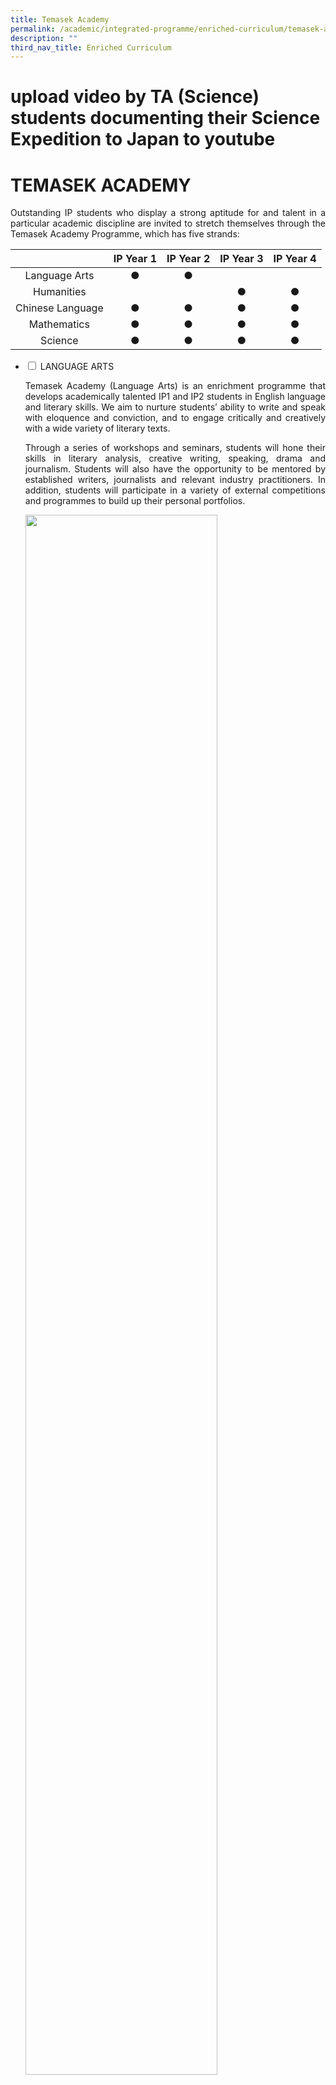 ```yaml
---
title: Temasek Academy
permalink: /academic/integrated-programme/enriched-curriculum/temasek-academy/
description: ""
third_nav_title: Enriched Curriculum
---
```

# upload video by TA (Science) students documenting their Science Expedition to Japan to youtube
# TEMASEK ACADEMY

<p style="text-align: justify;">Outstanding IP students who display a strong aptitude for and talent in a particular academic discipline are invited to stretch themselves through the Temasek Academy Programme, which has five strands:</p>

|                  | IP Year 1 | IP Year 2 | IP Year 3 | IP Year 4 |
|:----------------:|:---------:|:---------:|:---------:|:---------:|
|   Language Arts  |     ●     |     ●     |           |           |
|    Humanities    |           |           |     ●     |     ●     |
| Chinese Language |     ●     |     ●     |     ●     |     ●     |
|    Mathematics   |     ●     |     ●     |     ●     |     ●     |
|      Science     |     ●     |     ●     |     ●     |     ●     |

<ul class="jekyllcodex_accordion">
  <li>
    <input type="checkbox" id="accordion1">
    <label for="accordion1">LANGUAGE ARTS</label>
    <div>
			<p style="text-align: justify;">Temasek Academy (Language Arts) is an enrichment programme that develops academically talented IP1 and IP2 students in English language and literary skills. We aim to nurture students’ ability to write and speak with eloquence and conviction, and to engage critically and creatively with a wide variety of literary texts.</p>
			<p style="text-align: justify;">Through a series of workshops and seminars, students will hone their skills in literary analysis, creative writing, speaking, drama and journalism. Students will also have the opportunity to be mentored by established writers, journalists and relevant industry practitioners. In addition, students will participate in a variety of external competitions and programmes to build up their personal portfolios.</p>
			<img src="/images/Academic/Enriched%20Curriculum/Temasek%20Academy/2019%20Learning%20Journey%20to%20a%20PhotoJournalism%20Exhibition%20(World%20Press%20Photo).jpg" style="width:80%;">
			<center>Our students on a learning journey to a PhotoJournalism Exhibition (World Press Photo)
</center>
	   <img src="/images/Academic/Enriched%20Curriculum/Temasek%20Academy/2019%20E-Journalism%20and%20broadcasting%20workshop%20by%20TJC%20Alumni,%20Ang%20Yiying.jpeg" style="width:80%;">
			<center>Our students participating in an e-journalism and broadcasting workshop conducted by TJC alumna, Ms Ang Yiying</center>
	   <img src="/images/Academic/Enriched%20Curriculum/Temasek%20Academy/TJC%20School%20team%202019%20NSLF.jpeg" style="width:80%;">
			<center>Our school team at the 2019 National Schools Literature Festival</center>
    </div>
	</li> 
  <li>
    <input type="checkbox" id="accordion2">
    <label for="accordion2">HUMANITIES</label>
    <div>
			<p style="text-align: justify;">All students enrolled in our Temasek Academy (Language Arts) programme will advance to Temasek Academy (Humanities) when they enter Year 3. TA (Humanities) aims to develop talented students who are passionate about the Humanities. The programme nurtures students who think clearly, feel deeply and speak confidently.</p>
			<p>Here, students participate in these core learning experiences:</p>
			<ul>
				<li><p style="text-align: justify;">Humanities research via the Humanities and Social Science Research Programme (HSSRP), Moot Parliament Programme or internal Capstone papers;</p></li>
					<li><p style="text-align: justify;">Philosophy research via our internal Philosophy of Thought Programme where students are taught critical thinking and dialoguing skills, culminating in a joint symposium with Nanyang Girls' High School and Raffles Institution; and</p></li>
				<li><p style="text-align: justify;">Humanities fieldwork via planning and participation in an Overseas Humanities Trip.</p></li>
			</ul>
		<table>
<thead>
  <tr>
    <th></th>
    <th></th>
  </tr>
</thead>
<tbody>
  <tr>
    <td style="text-align: center;"><img src="/images/Academic/Enriched%20Curriculum/Temasek%20Academy/TAHU_picture_1.jpg" style="width:80%;">Our IP Year 3 students sharpen their argumentative skills at PhiloJam</td>
    <td style="text-align: center;"><img src="/images/Academic/Enriched%20Curriculum/Temasek%20Academy/TAHU_picture_2.jpeg" style="width:85%;">Our IP Year 4 students participating in the HSSRP, where they are mentored by various academics from our local universities</td>
  </tr>
</tbody>
</table>
    </div>
	</li> 
  <li>
    <input type="checkbox" id="accordion3">
    <label for="accordion3">CHINESE LANGUAGE</label>
    <div>
			<p style="text-align: justify;">Temasek Academy (Chinese Language) is a talent development programme for students who have the interest in and aptitude for the language. It develops these talented students in Chinese Language by honing their ability to write and speak with eloquence and conviction, and to engage critically and creatively with a wide variety of literary texts.</p>
			<p style="text-align: justify;">Through workshops and seminars, students sharpen their skills in creative writing, speaking, literary analysis, drama and journalism. They will also have the opportunity to go on learning journeys as well as engage with local and overseas writers, journalists and relevant industry practitioners. All TA (Chinese Language) students will have the opportunity to join the MOE Chinese Language Elective Programme (CLEP) from Year 3, where they learn literary analysis in depth, attain a higher level of proficiency and a better understanding of Chinese Language & Literature. Outstanding students may then go on to offer CLEP at the JC level.</p>
					<table>
<thead>
  <tr>
    <th></th>
    <th></th>
  </tr>
</thead>
<tbody>
  <tr>
    <td style="text-align: center;"><img src="/images/Academic/Enriched%20Curriculum/Temasek%20Academy/Voice%20Dubbing%20Activity.jpeg" style="width:95%;">Our IP1 students working on their voice dubbing task</td>
    <td style="text-align: center;"><img src="/images/Academic/Enriched%20Curriculum/Temasek%20Academy/Radio%20Script%20Writing.jpeg" style="width:90%;">Our IP2 students at a radio script writing and recording workshop</td>
  </tr>
</tbody>
</table>
    </div>
	</li> 
  <li>
    <input type="checkbox" id="accordion4">
    <label for="accordion4">MATHEMATICS</label>
    <div>
			<p style="text-align: justify;">Temasek Academy (Mathematics) aims to expose students to Mathematical ideas, skills and competencies beyond the curriculum. In Year 1, we develop students’ ability to perceive patterns by finding patterns and developing strategies through games. In Year 2, students learn Computational Thinking and programming in different languages to help construct models to test their hypotheses. In Years 3 and 4, students learn applications of mathematics, in particular, probability through Games of Chance.</p>
			<p style="text-align: justify;">We also progressively guide students to develop the ability to integrate Mathematics with other disciplines. Here, they are exposed to literature such as Operant Conditioning ideas from BF Skinner as well as research skills through Independent Study Modules (ISM). These will stand them in good stead as they take part in Olympiads and other competitions. In all, TA (Mathematics) enables our students to become part of a community of like-minded mathematics researchers sharing and building upon one another's questions, conjectures and theorems.</p>
    </div>
	</li> 
	<li>
    <input type="checkbox" id="accordion5">
    <label for="accordion5">SCIENCE</label>
    <div>
			<p style="text-align: justify;">Temasek Academy (Science) develops academically talented students to investigate, reflect and problem-solve using the Design-based Inquiry approach and Borton’s model of reflection. We design our activities based on the 4E Instructional Model: Engage, Explore, Explain and Extend. Here, students learn to (i)<b><i>E</i></b>ngage though developmental workshops, talks, reading and discussion; (ii) <b><i>E</i></b>xplore through research and experimentation; (iii) <b><i>E</i></b>xplain through presentation and competition platforms; and (iv) <b><i>E</i></b>xtend by learning from peers and experts on authentic hands-on research work through Overseas Science Expedition, organising Science competitions and contributing back to the community.</p>
			<img src="/images/Academic/Enriched%20Curriculum/Temasek%20Academy/Tier%203%20Ip%20Science%20Enrichment.png" style="width:80%;">
					<table>
<thead>
  <tr>
    <th></th>
    <th></th>
  </tr>
</thead>
<tbody>
  <tr>
    <td style="text-align: center;"><img src="/images/Academic/Enriched%20Curriculum/Temasek%20Academy/IP2%20TA%20SC%203D%20Printing.jpeg" style="width:85%;">Our IP2 students working with a 3D printer as part of their Flight Programme project</td>
    <td style="text-align: center;"><img src="/images/Academic/Enriched%20Curriculum/Temasek%20Academy/IP4%20TA%20SC%20Science%20Mentorship%20Programme%20with%20Science%20Centre.jpg" style="width:85%;">Our IP4 students under the guidance of their Research Mentor from Science Centre Singapore</td>
  </tr>
</tbody>
</table>
				<p style="text-align: justify;">Students offer core and elective modules that equip them with the necessary skills and sharpen their competencies in research areas in Science, Technology, Engineering and Mathematics (STEM). We have designed these tiered modules based on Renzulli’s Enrichment Triad model and here are some selected highlights:</p>
			<ul>
				<li><p style="text-align: justify;">Type I enrichment activities such as workshops and learning journeys organised by Defence Science and Technology Agency (DSTA);</p></li>
					<li><p style="text-align: justify;">Type II activities such as Science Olympiads, Young Defence Scientists Programme (YDSP), Science and Technology Camps; and</p></li>
				<li><p style="text-align: justify;">Type III activities such as Youth Science Ambassador Programme by Science Centre Singapore, Science Mentorship Programme by MOE Gifted Education Branch and Nanyang Research Programme (Junior) by NTU, where students expand their horizons and benefit under the mentorship of an external researcher.</p></li>
			</ul>
			<p style="text-align: justify;">Temasek Academy (Science) programmes and THINK© Challenge are sponsored by:</p>
			<img src="/images/Academic/Enriched%20Curriculum/Temasek%20Academy/THINK%20Challenge%20Sponsors.png" style="width:85%;">
			<p style="text-align: justify;">Check on this video by our TA (Science) students documenting their Science Expedition to Japan</p>
    </div>
	</li> 
	</ul>